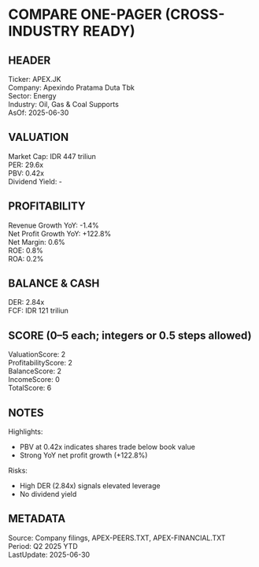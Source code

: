 # COMPARE ONE-PAGER (CROSS-INDUSTRY READY)

## HEADER
Ticker: APEX.JK  
Company: Apexindo Pratama Duta Tbk  
Sector: Energy  
Industry: Oil, Gas & Coal Supports  
AsOf: 2025-06-30

## VALUATION
Market Cap: IDR 447 triliun  
PER: 29.6x  
PBV: 0.42x  
Dividend Yield: -

## PROFITABILITY
Revenue Growth YoY: -1.4%  
Net Profit Growth YoY: +122.8%  
Net Margin: 0.6%  
ROE: 0.8%  
ROA: 0.2%

## BALANCE & CASH
DER: 2.84x  
FCF: IDR 121 triliun

## SCORE (0–5 each; integers or 0.5 steps allowed)
ValuationScore: 2  
ProfitabilityScore: 2  
BalanceScore: 2  
IncomeScore: 0  
TotalScore: 6

## NOTES
Highlights:
- PBV at 0.42x indicates shares trade below book value
- Strong YoY net profit growth (+122.8%)

Risks:
- High DER (2.84x) signals elevated leverage
- No dividend yield

## METADATA
Source: Company filings, APEX-PEERS.TXT, APEX-FINANCIAL.TXT  
Period: Q2 2025 YTD  
LastUpdate: 2025-06-30